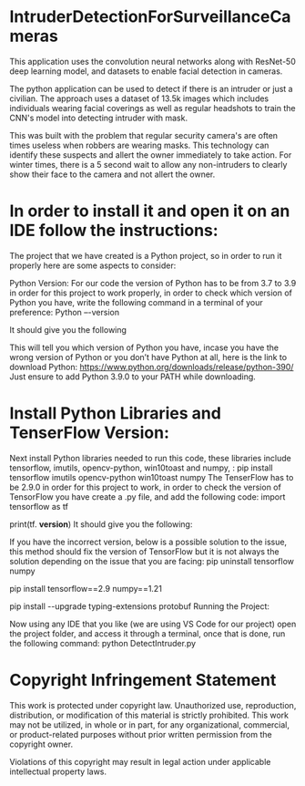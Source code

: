 # IntruderDetectionForSurveillanceCameras
This application uses the convolution neural networks along with ResNet-50 deep learning model, and datasets to enable facial detection in cameras.

The python application can be used to detect if there is an intruder or just a civilian. The approach uses a dataset of 13.5k images which includes individuals wearing facial coverings as well as regular headshots to train the CNN's model into detecting intruder with mask. 

This was built with the problem that regular security camera's are often times useless when robbers are wearing masks. This technology can identify these suspects and allert the owner immediately to take action.
For winter times, there is a 5 second wait to allow any non-intruders to clearly show their face to the camera and not allert the owner.

# In order to install it and open it on an IDE follow the instructions:
The project that we have created is a Python project, so in order to run it properly here are some aspects to consider:

Python Version:
For our code the version of Python has to be from 3.7 to 3.9 in order for this project to work properly, in order to check which version of Python you have, write the following command in a terminal of your preference:
Python –-version

It should give you the following

This will tell you which version of Python you have, incase you have the wrong version of Python or you don’t have Python at all, here is the link to download Python:
https://www.python.org/downloads/release/python-390/
Just ensure to add Python 3.9.0 to your PATH while downloading.

# Install Python Libraries and TenserFlow Version:
Next install Python libraries needed to run this code, these libraries include tensorflow, imutils, opencv-python, win10toast and numpy, :
pip install tensorflow imutils opencv-python win10toast numpy
The TenserFlow has to be 2.9.0 in order for this project to work, in order to check the version of TensorFlow you have create a .py file, and add the following code:
import tensorflow as tf


print(tf. __version__)
It should give you the following:

If you have the incorrect version, below is a possible solution to the issue, this method should fix the version of TensorFlow but it is not always the solution depending on the issue that you are facing:
pip uninstall tensorflow numpy


pip install tensorflow==2.9 numpy==1.21


pip install --upgrade typing-extensions protobuf
Running the Project:

Now using any IDE that you like (we are using VS Code for our project) open the project folder, and access it through a terminal, once that is done, run the following command:
python DetectIntruder.py

# Copyright Infringement Statement

This work is protected under copyright law. Unauthorized use, reproduction, distribution, or modification of this material is strictly prohibited. This work may not be utilized, in whole or in part, for any organizational, commercial, or product-related purposes without prior written permission from the copyright owner.

Violations of this copyright may result in legal action under applicable intellectual property laws.
